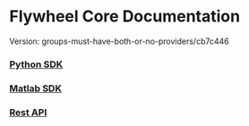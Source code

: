 # Flywheel Core Documentation
Version: groups-must-have-both-or-no-providers/cb7c446

### [Python SDK](python/)

### [Matlab SDK](matlab/)

### [Rest API](swagger/index.html)

